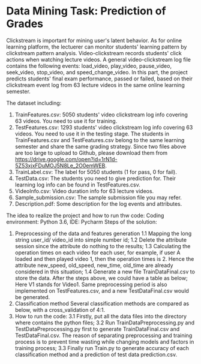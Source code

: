 # Data Mining Task: Prediction of Grades
Clickstream is important for mining user's latent behavior. As for online learning platform, the lectuerer can monitor students' learning pattern by clickstream pattern analysis. Video-clickstream records students' click actions when watching lecture videos. A general video-clickstream log file contains the following events: load_video, play_video, pause_video, seek_video, stop_video, and speed_change_video.
In this part, the project predicts students' final exam performance, passed or failed, based on their clickstream event log from 63 lecture videos in the same online learning semester.

The dataset including:
1. TrainFeatures.csv: 5050 students' video clickstream log info covering 63 videos. You need to use it for training.
2. TestFeatures.csv: 1293 students' video clickstream log info covering 63 videos. You need to use it in the testing stage. The students in TrainFeatures.csv and TestFeatures.csv belong to the same learning semester and share the same grading strategy. Since two files above are too large to upload to Github, please download them from https://drive.google.com/open?id=1rN1d-5Z53xjxFDuMOJ5N8Le_2O0emWEB.
3. TrainLabel.csv: The label for 5050 students (1 for pass, 0 for fail).
4. TestData.csv: The students you need to give prediction for. Their learning log info can be found in TestFeatures.csv.
5. VideoInfo.csv: Video duration info for 63 lecture videos.
6. Sample_submission.csv: The sample submission file you may refer.
7. Description.pdf: Some description for the log events and attributes.

The idea to realize the project and how to run thw code:
Coding environment: Python 3.6, IDE: Pycharm
Steps of the solution:
1.  Preprocessing of the data and features generation
    1.1 Mapping the long string user_id/ video_id into simple number id;
    1.2 Delete the attribute session since the attribute do nothing to the results;
    1.3 Calculating the operation times on each video for each user, for example, if user A loaded and then played video 1, then the operation times is 2. Hence the attribute new_speed, old_speed, new_time, old_time are already considered in this situation;
    1.4 Generate a new file TrainDataFinal.csv to store the data.
After the steps above, we could have a table as below; Here V1 stands for Video1. Same preprocessing period is also implemented on TestFeatures.csv, and a new TestDataFinal.csv would be generated. 
2. Classification method
    Several classification methods are compared as below, with a cross_validation of 4:1.
3. How to run the code:
    3.1 Firstly, put all the data files into the directory where contains the python files;
    3.2 Run TrainDataPreprocessing.py and TestDataPreprocessing.py first to generate TrainDataFinal.csv and TestDataFinal.csv. The reason of separating preprocessing and training process is to prevent time wasting while changing models and factors in training process;
    3.3 Finally run Train.py to generate accuracy of each classification method and a prediction of test data prediction.csv.
